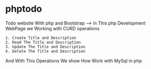 # phptodo
Todo website With php and Bootstrap
--> in This php Development WebPage we Working with CURD operations

	1. Create Title and Description
	2. Read The Title and Description
	3. Update The Title and Description
	4. Delete The Title and Description

And With This Operations We show How Work with MySql in php
